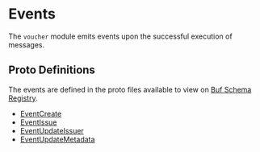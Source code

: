 # Events

The `voucher` module emits events upon the successful execution of messages.

## Proto Definitions

The events are defined in the proto files available to view on [Buf Schema Registry](https://buf.build/chora/voucher).

<!-- listed alphabetically -->

- [EventCreate](https://buf.build/chora/voucher/docs/main:chora.voucher.v1#chora.voucher.v1.EventCreate)
- [EventIssue](https://buf.build/chora/voucher/docs/main:chora.voucher.v1#chora.voucher.v1.EventIssue)
- [EventUpdateIssuer](https://buf.build/chora/voucher/docs/main:chora.voucher.v1#chora.voucher.v1.EventUpdateIssuer)
- [EventUpdateMetadata](https://buf.build/chora/voucher/docs/main:chora.voucher.v1#chora.voucher.v1.EventUpdateMetadata)

